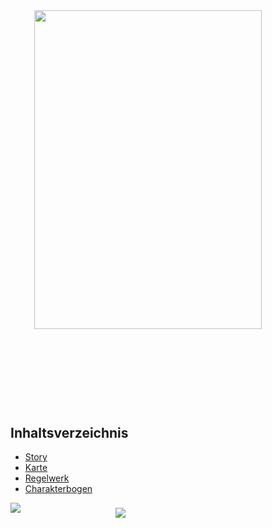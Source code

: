 <img src="https://frank-mayer.github.io/psycho-pass-pnp/img/Psycho-pass.logo.svg" style="width:min(85%,600px);margin:4rem auto;display:block;height:auto;" />

## Inhaltsverzeichnis

- [Story](/story.md)
- [Karte](/karte.md)
- [Regelwerk](/regelwerk.md)
- [Charakterbogen](/charakterbogen.md)

<div class="cover">
    <img class="kogami" src="https://frank-mayer.github.io/psycho-pass-pnp/img/kogami.webp"/>
    <img class="makishima" src="https://frank-mayer.github.io/psycho-pass-pnp/img/makishima.webp"  />
</div>

<style>
h1 {
  display: none !important;
}

.cover {
  width: min(800px, 100%);
  margin: 0 auto;
  display: grid; 
  grid-template-columns: repeat(3, 1fr); 
  grid-template-rows: repeat(3, 1fr); 
  gap: 0; 
}

.cover img {
  background: none !important;
}

@media only screen and (max-width: 600px) {
  .kogami { grid-area: 1 / 1 / 4 / 3; }
  .makishima { grid-area: 2 / 2 / 4 / 4; }
}

@media only screen and (min-width: 600px) {
  .kogami { grid-area: 1 / 1 / 3 / 3; }
  .makishima { grid-area: 2 / 2 / 4 / 4; }
}
</style>
